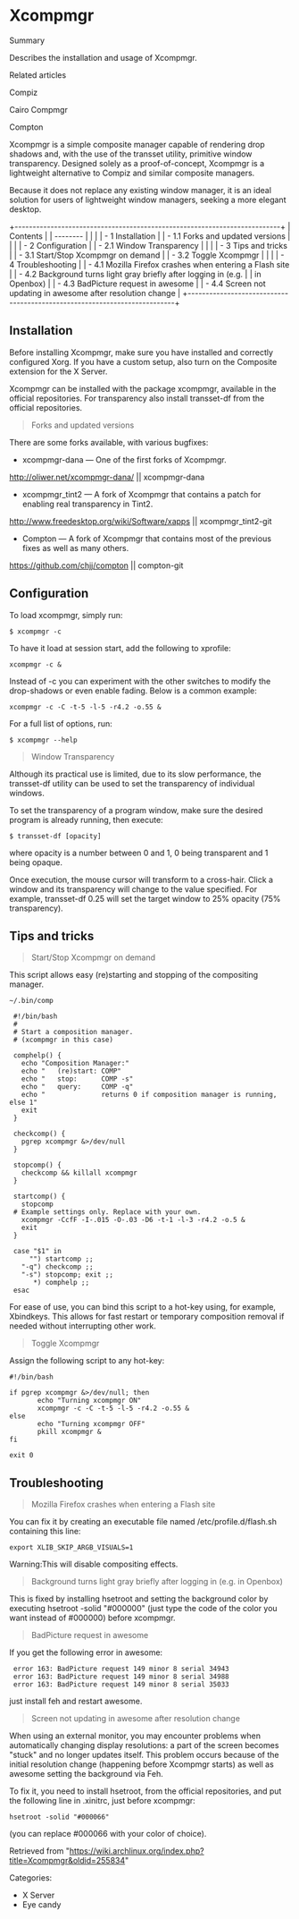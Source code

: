 Xcompmgr
========

Summary

Describes the installation and usage of Xcompmgr.

Related articles

Compiz

Cairo Compmgr

Compton

Xcompmgr is a simple composite manager capable of rendering drop shadows
and, with the use of the transset utility, primitive window
transparency. Designed solely as a proof-of-concept, Xcompmgr is a
lightweight alternative to Compiz and similar composite managers.

Because it does not replace any existing window manager, it is an ideal
solution for users of lightweight window managers, seeking a more
elegant desktop.

+--------------------------------------------------------------------------+
| Contents                                                                 |
| --------                                                                 |
|                                                                          |
| -   1 Installation                                                       |
|     -   1.1 Forks and updated versions                                   |
|                                                                          |
| -   2 Configuration                                                      |
|     -   2.1 Window Transparency                                          |
|                                                                          |
| -   3 Tips and tricks                                                    |
|     -   3.1 Start/Stop Xcompmgr on demand                                |
|     -   3.2 Toggle Xcompmgr                                              |
|                                                                          |
| -   4 Troubleshooting                                                    |
|     -   4.1 Mozilla Firefox crashes when entering a Flash site           |
|     -   4.2 Background turns light gray briefly after logging in (e.g.   |
|         in Openbox)                                                      |
|     -   4.3 BadPicture request in awesome                                |
|     -   4.4 Screen not updating in awesome after resolution change       |
+--------------------------------------------------------------------------+

Installation
------------

Before installing Xcompmgr, make sure you have installed and correctly
configured Xorg. If you have a custom setup, also turn on the Composite
extension for the X Server.

Xcompmgr can be installed with the package xcompmgr, available in the
official repositories. For transparency also install transset-df from
the official repositories.

> Forks and updated versions

There are some forks available, with various bugfixes:

-   xcompmgr-dana — One of the first forks of Xcompmgr.

http://oliwer.net/xcompmgr-dana/ || xcompmgr-dana

-   xcompmgr_tint2 — A fork of Xcompmgr that contains a patch for
    enabling real transparency in Tint2.

http://www.freedesktop.org/wiki/Software/xapps || xcompmgr_tint2-git

-   Compton — A fork of Xcompmgr that contains most of the previous
    fixes as well as many others.

https://github.com/chjj/compton || compton-git

Configuration
-------------

To load xcompmgr, simply run:

    $ xcompmgr -c

To have it load at session start, add the following to xprofile:

    xcompmgr -c &

Instead of -c you can experiment with the other switches to modify the
drop-shadows or even enable fading. Below is a common example:

    xcompmgr -c -C -t-5 -l-5 -r4.2 -o.55 &

For a full list of options, run:

    $ xcompmgr --help

> Window Transparency

Although its practical use is limited, due to its slow performance, the
transset-df utility can be used to set the transparency of individual
windows.

To set the transparency of a program window, make sure the desired
program is already running, then execute:

    $ transset-df [opacity]

where opacity is a number between 0 and 1, 0 being transparent and 1
being opaque.

Once execution, the mouse cursor will transform to a cross-hair. Click a
window and its transparency will change to the value specified. For
example, transset-df 0.25 will set the target window to 25% opacity (75%
transparency).

Tips and tricks
---------------

> Start/Stop Xcompmgr on demand

This script allows easy (re)starting and stopping of the compositing
manager.

    ~/.bin/comp

     #!/bin/bash
     #
     # Start a composition manager.
     # (xcompmgr in this case)
     
     comphelp() {
       echo "Composition Manager:"
       echo "   (re)start: COMP"
       echo "   stop:      COMP -s"
       echo "   query:     COMP -q"
       echo "              returns 0 if composition manager is running, else 1"
       exit
     }
     
     checkcomp() {
       pgrep xcompmgr &>/dev/null
     }
     
     stopcomp() {
       checkcomp && killall xcompmgr
     }
     
     startcomp() {
       stopcomp
     # Example settings only. Replace with your own.
       xcompmgr -CcfF -I-.015 -O-.03 -D6 -t-1 -l-3 -r4.2 -o.5 &
       exit
     }
     
     case "$1" in
         "") startcomp ;;
       "-q") checkcomp ;;
       "-s") stopcomp; exit ;;
          *) comphelp ;;
     esac

For ease of use, you can bind this script to a hot-key using, for
example, Xbindkeys. This allows for fast restart or temporary
composition removal if needed without interrupting other work.

> Toggle Xcompmgr

Assign the following script to any hot-key:

    #!/bin/bash

    if pgrep xcompmgr &>/dev/null; then
           echo "Turning xcompmgr ON"
           xcompmgr -c -C -t-5 -l-5 -r4.2 -o.55 &
    else
           echo "Turning xcompmgr OFF"
           pkill xcompmgr &
    fi

    exit 0

Troubleshooting
---------------

> Mozilla Firefox crashes when entering a Flash site

You can fix it by creating an executable file named
/etc/profile.d/flash.sh containing this line:

    export XLIB_SKIP_ARGB_VISUALS=1

Warning:This will disable compositing effects.

> Background turns light gray briefly after logging in (e.g. in Openbox)

This is fixed by installing hsetroot and setting the background color by
executing hsetroot -solid "#000000" (just type the code of the color you
want instead of #000000) before xcompmgr.

> BadPicture request in awesome

If you get the following error in awesome:

     error 163: BadPicture request 149 minor 8 serial 34943
     error 163: BadPicture request 149 minor 8 serial 34988
     error 163: BadPicture request 149 minor 8 serial 35033

just install feh and restart awesome.

> Screen not updating in awesome after resolution change

When using an external monitor, you may encounter problems when
automatically changing display resolutions: a part of the screen becomes
"stuck" and no longer updates itself. This problem occurs because of the
initial resolution change (happening before Xcompmgr starts) as well as
awesome setting the background via Feh.

To fix it, you need to install hsetroot, from the official repositories,
and put the following line in .xinitrc, just before xcompmgr:

    hsetroot -solid "#000066"

(you can replace #000066 with your color of choice).

Retrieved from
"https://wiki.archlinux.org/index.php?title=Xcompmgr&oldid=255834"

Categories:

-   X Server
-   Eye candy
